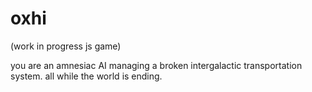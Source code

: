 # oxhi

(work in progress js game)

you are an amnesiac AI managing a broken intergalactic transportation system. all while the world is ending.